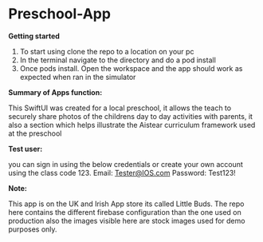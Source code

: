 # Preschool-App

**Getting started**

1. To start using clone the repo to a location on your pc
2. In the terminal navigate to the directory and do a pod install
3. Once pods install. Open the workspace and the app should work as expected when ran in the simulator 


**Summary of Apps function:**

This SwiftUI was created for a local preschool, it allows the teach to securely share photos of the childrens day to day activities with parents, it also a section which helps illustrate the Aistear curriculum framework used at the preschool

**Test user:**

you can sign in using the below credentials or create your own account using the class code 123.
Email: Tester@IOS.com
Password: Test123!

**Note:**

This app is on the UK and Irish App store its called Little Buds. The repo here contains the different firebase configuration than the one used on production also the images visible here are stock images used for demo purposes only. 
